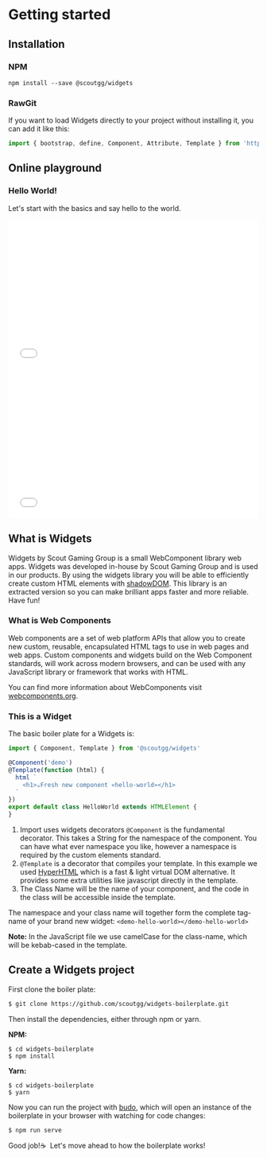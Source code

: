 # Getting started

## Installation
### NPM
`npm install --save @scoutgg/widgets`

### RawGit
If you want to load Widgets directly to your project without installing it, you can add it like this:

```js
import { bootstrap, define, Component, Attribute, Template } from 'https://rawgit.com/scoutgg/widgets/master/esm/index.js'
```

## Online playground

### Hello World!
Let's start with the basics and say hello to the world.
<iframe height='300' scrolling='no' title='Widgets: Hello World (w/ hyperhtml)' src='//codepen.io/ljonjivita/embed/YOQwKq/?height=300&theme-id=32712&default-tab=js,result&embed-version=2' frameborder='no' allowtransparency='true' allowfullscreen='true' style='width: 100%;'>See the Pen <a href='https://codepen.io/ljonjivita/pen/YOQwKq/'>Widgets: Hello World (w/ hyperhtml)</a> by Helene Konstantine Dunlop (<a href='https://codepen.io/ljonjivita'>@ljonjivita</a>) on <a href='https://codepen.io'>CodePen</a>.
</iframe>

<iframe height='300' scrolling='no' title='Widgets lite: Hello ${name}  (w/ hyperhtml)' src='//codepen.io/ljonjivita/embed/ZMyWrB/?height=300&theme-id=32712&default-tab=js,result&embed-version=2' frameborder='no' allowtransparency='true' allowfullscreen='true' style='width: 100%;'>See the Pen <a href='https://codepen.io/ljonjivita/pen/ZMyWrB/'>Widgets lite: Hello ${name}  (w/ hyperhtml)</a> by Helene Konstantine Dunlop (<a href='https://codepen.io/ljonjivita'>@ljonjivita</a>) on <a href='https://codepen.io'>CodePen</a>.
</iframe>

## What is Widgets
Widgets by Scout Gaming Group is a small WebComponent library web apps. Widgets was developed in-house by Scout Gaming Group and is used in our products. By using the widgets library you will be able to efficiently create custom HTML elements with [shadowDOM](https://developer.mozilla.org/en-US/docs/Web/Web_Components/Using_shadow_DOM). This library is an extracted version so you can make brilliant apps faster and more reliable. Have fun!

### What is Web Components
Web components are a set of web platform APIs that allow you to create new custom, reusable, encapsulated HTML tags to use in web pages and web apps. Custom components and widgets build on the Web Component standards, will work across modern browsers, and can be used with any JavaScript library or framework that works with HTML.

You can find more information about WebComponents visit [webcomponents.org](https://www.webcomponents.org/introduction).

### This is a Widget
The basic boiler plate for a Widgets is:

```js
import { Component, Template } from '@scoutgg/widgets'

@Component('demo')
@Template(function (html) {
  html `
    <h1>☕Fresh new component «hello-world»</h1>
  `
})
export default class HelloWorld extends HTMLElement {
}
```

1. Import uses widgets decorators
`@Component` is the fundamental decorator. This takes a String for the namespace of the component. You can have what ever namespace you like, however a namespace is required by the custom elements standard.
2. `@Template` is a decorator that compiles your template. In this example we used [HyperHTML](https://github.com/WebReflection/hyperHTML) which is a fast & light virtual DOM alternative. It provides some extra utilities like javascript directly in the template.
3. The Class Name will be the name of  your component, and the code in the class will be accessible inside the template.

The namespace and your class name will together form the complete tag-name of your brand new widget: `<demo-hello-world></demo-hello-world>`

**Note:** In the JavaScript file we use camelCase for the class-name, which will be kebab-cased in the template.


## Create a Widgets project
First clone the boiler plate:
```bash
$ git clone https://github.com/scoutgg/widgets-boilerplate.git
```
Then install the dependencies, either through npm or yarn.

**NPM:**

```
$ cd widgets-boilerplate
$ npm install
```

**Yarn:**
```
$ cd widgets-boilerplate
$ yarn
```

Now you can run the project with [budo](https://www.npmjs.com/package/budo), which will open an instance of the boilerplate in your browser with watching for code changes:
```
$ npm run serve
```

Good job!☕ &nbsp;Let's move ahead to how the boilerplate works!
